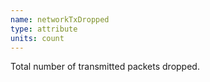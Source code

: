 ```yaml
---
name: networkTxDropped
type: attribute
units: count
---
```


Total number of transmitted packets dropped.